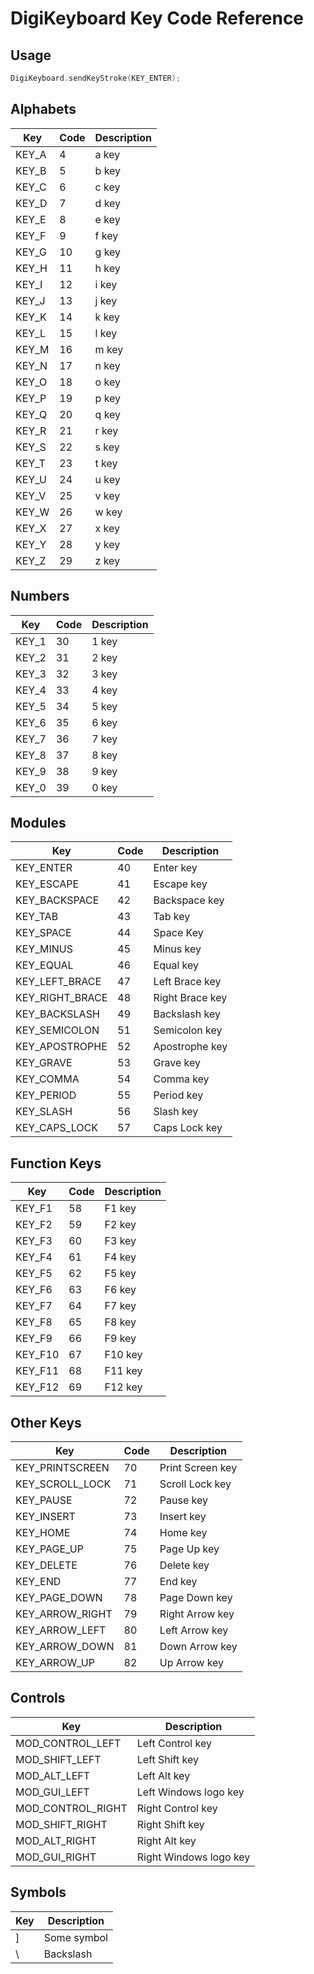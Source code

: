 # DigiKeyboard Key Code Reference

## Usage
```cpp
DigiKeyboard.sendKeyStroke(KEY_ENTER);
```

## Alphabets
| Key      | Code | Description |
|----------|------|-------------|
| KEY_A   | 4    | a key       |
| KEY_B   | 5    | b key       |
| KEY_C   | 6    | c key       |
| KEY_D   | 7    | d key       |
| KEY_E   | 8    | e key       |
| KEY_F   | 9    | f key       |
| KEY_G   | 10   | g key       |
| KEY_H   | 11   | h key       |
| KEY_I   | 12   | i key       |
| KEY_J   | 13   | j key       |
| KEY_K   | 14   | k key       |
| KEY_L   | 15   | l key       |
| KEY_M   | 16   | m key       |
| KEY_N   | 17   | n key       |
| KEY_O   | 18   | o key       |
| KEY_P   | 19   | p key       |
| KEY_Q   | 20   | q key       |
| KEY_R   | 21   | r key       |
| KEY_S   | 22   | s key       |
| KEY_T   | 23   | t key       |
| KEY_U   | 24   | u key       |
| KEY_V   | 25   | v key       |
| KEY_W   | 26   | w key       |
| KEY_X   | 27   | x key       |
| KEY_Y   | 28   | y key       |
| KEY_Z   | 29   | z key       |

## Numbers
| Key      | Code | Description |
|----------|------|-------------|
| KEY_1    | 30   | 1 key       |
| KEY_2    | 31   | 2 key       |
| KEY_3    | 32   | 3 key       |
| KEY_4    | 33   | 4 key       |
| KEY_5    | 34   | 5 key       |
| KEY_6    | 35   | 6 key       |
| KEY_7    | 36   | 7 key       |
| KEY_8    | 37   | 8 key       |
| KEY_9    | 38   | 9 key       |
| KEY_0    | 39   | 0 key       |

## Modules
| Key              | Code | Description       |
|------------------|------|-------------------|
| KEY_ENTER        | 40   | Enter key         |
| KEY_ESCAPE       | 41   | Escape key        |
| KEY_BACKSPACE    | 42   | Backspace key     |
| KEY_TAB          | 43   | Tab key           |
| KEY_SPACE        | 44   | Space Key         |
| KEY_MINUS        | 45   | Minus key         |
| KEY_EQUAL        | 46   | Equal key         |
| KEY_LEFT_BRACE   | 47   | Left Brace key    |
| KEY_RIGHT_BRACE  | 48   | Right Brace key   |
| KEY_BACKSLASH    | 49   | Backslash key     |
| KEY_SEMICOLON    | 51   | Semicolon key     |
| KEY_APOSTROPHE   | 52   | Apostrophe key    |
| KEY_GRAVE        | 53   | Grave key         |
| KEY_COMMA        | 54   | Comma key         |
| KEY_PERIOD       | 55   | Period key        |
| KEY_SLASH        | 56   | Slash key         |
| KEY_CAPS_LOCK    | 57   | Caps Lock key     |

## Function Keys
| Key      | Code | Description |
|----------|------|-------------|
| KEY_F1    | 58   | F1 key       |
| KEY_F2    | 59   | F2 key       |
| KEY_F3    | 60   | F3 key       |
| KEY_F4    | 61   | F4 key       |
| KEY_F5    | 62   | F5 key       |
| KEY_F6    | 63   | F6 key       |
| KEY_F7    | 64   | F7 key       |
| KEY_F8    | 65   | F8 key       |
| KEY_F9    | 66   | F9 key       |
| KEY_F10   | 67   | F10 key      |
| KEY_F11   | 68   | F11 key      |
| KEY_F12   | 69   | F12 key      |

## Other Keys
| Key               | Code | Description      |
|-------------------|------|------------------|
| KEY_PRINTSCREEN    | 70   | Print Screen key  |
| KEY_SCROLL_LOCK     | 71   | Scroll Lock key   |
| KEY_PAUSE           | 72   | Pause key         |
| KEY_INSERT          | 73   | Insert key        |
| KEY_HOME            | 74   | Home key          |
| KEY_PAGE_UP         | 75   | Page Up key       |
| KEY_DELETE          | 76   | Delete key        |
| KEY_END             | 77   | End key           |
| KEY_PAGE_DOWN       | 78   | Page Down key     |
| KEY_ARROW_RIGHT     | 79   | Right Arrow key   |
| KEY_ARROW_LEFT      | 80   | Left Arrow key    |
| KEY_ARROW_DOWN      | 81   | Down Arrow key    |
| KEY_ARROW_UP        | 82   | Up Arrow key      |

## Controls
| Key              | Description                     |
|------------------|---------------------------------|
| MOD_CONTROL_LEFT  | Left Control key                |
| MOD_SHIFT_LEFT    | Left Shift key                  |
| MOD_ALT_LEFT      | Left Alt key                    |
| MOD_GUI_LEFT      | Left Windows logo key           |
| MOD_CONTROL_RIGHT | Right Control key               |
| MOD_SHIFT_RIGHT   | Right Shift key                 |
| MOD_ALT_RIGHT     | Right Alt key                   |
| MOD_GUI_RIGHT     | Right Windows logo key          |

## Symbols
| Key | Description |
|-----|-------------|
| ]   | Some symbol |
| \   | Backslash   |
